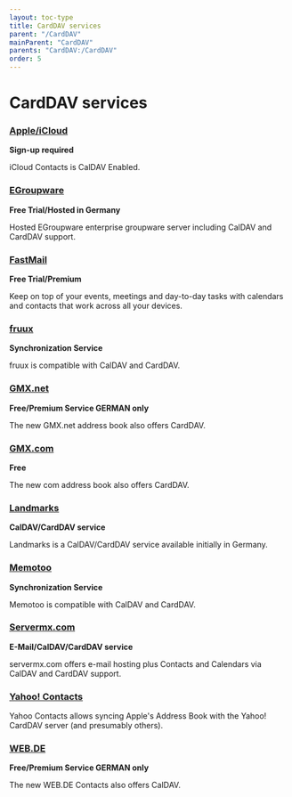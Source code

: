 ```yaml
---
layout: toc-type
title: CardDAV services
parent: "/CardDAV"
mainParent: "CardDAV"
parents: "CardDAV:/CardDAV"
order: 5
---
```


# CardDAV services

### [Apple/iCloud](https://www.icloud.com/)
**Sign-up required**

iCloud Contacts is CalDAV Enabled.

### [EGroupware](http://www.egroupware.org)
**Free Trial/Hosted in Germany**

Hosted EGroupware enterprise groupware server including CalDAV and CardDAV support.

### [FastMail](https://www.fastmail.com/)
**Free Trial/Premium**

Keep on top of your events, meetings and day-to-day tasks with calendars and contacts that work across all your devices.

### [fruux](https://fruux.com/)
**Synchronization Service**

fruux is compatible with CalDAV and CardDAV.

### [GMX.net](https://www.gmx.net/mail/funktionen/adressbuch/)
**Free/Premium Service GERMAN only**

The new GMX.net address book also offers CardDAV.

### [GMX.com](https://www.gmx.com/mail/email-account/)
**Free**

The new com address book  also offers CardDAV.

### [Landmarks](https://landmarks.skyrise.de/)
**CalDAV/CardDAV service**

Landmarks is a CalDAV/CardDAV service available initially in Germany.

### [Memotoo](https://www.memotoo.com)
**Synchronization Service**

Memotoo is compatible with CalDAV and CardDAV.

### [Servermx.com](http://www.servermx.com/)
**E-Mail/CalDAV/CardDAV service**

servermx.com offers e-mail hosting plus Contacts and Calendars via CalDAV and CardDAV support.

### [Yahoo! Contacts](https://overview.mail.yahoo.com/)

Yahoo Contacts allows syncing Apple's Address Book with the Yahoo! CardDAV server (and presumably others).

### [WEB.DE](https://web.de/email/adressbuch/)
**Free/Premium Service GERMAN only**

The new WEB.DE Contacts also offers CalDAV.
